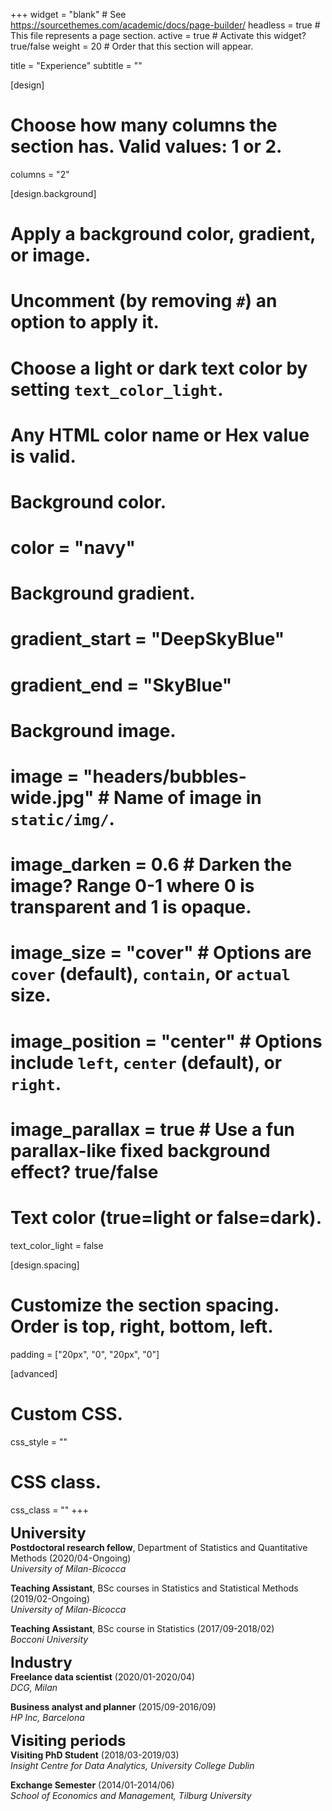 +++
  widget = "blank"  # See https://sourcethemes.com/academic/docs/page-builder/
  headless = true  # This file represents a page section.
  active = true  # Activate this widget? true/false
  weight = 20  # Order that this section will appear.
  
  title = "Experience"
  subtitle = ""
  
  [design]
  # Choose how many columns the section has. Valid values: 1 or 2.
  columns = "2"
  
  [design.background]
  # Apply a background color, gradient, or image.
  #   Uncomment (by removing `#`) an option to apply it.
  #   Choose a light or dark text color by setting `text_color_light`.
  #   Any HTML color name or Hex value is valid.
  
  # Background color.
  # color = "navy"
  
  # Background gradient.
  # gradient_start = "DeepSkyBlue"
  # gradient_end = "SkyBlue"
  
  # Background image.
  # image = "headers/bubbles-wide.jpg"  # Name of image in `static/img/`.
  # image_darken = 0.6  # Darken the image? Range 0-1 where 0 is transparent and 1 is opaque.
  # image_size = "cover"  #  Options are `cover` (default), `contain`, or `actual` size.
  # image_position = "center"  # Options include `left`, `center` (default), or `right`.
  # image_parallax = true  # Use a fun parallax-like fixed background effect? true/false
  
  # Text color (true=light or false=dark).
  text_color_light = false
  
  [design.spacing]
  # Customize the section spacing. Order is top, right, bottom, left.
  padding = ["20px", "0", "20px", "0"]
  
  [advanced]
  # Custom CSS.
  css_style = ""
  
  # CSS class.
  css_class = ""
+++

<font size="5"> <b> University </b> </font>    
**Postdoctoral research fellow**, Department of Statistics and Quantitative Methods (2020/04-Ongoing)   
*University of Milan-Bicocca*  

**Teaching Assistant**, BSc courses in Statistics and Statistical Methods (2019/02-Ongoing)   
*University of Milan-Bicocca*  

**Teaching Assistant**, BSc course in Statistics (2017/09-2018/02)   
*Bocconi University*   

<font size="5">  <b> Industry </b> </font>  
**Freelance data scientist** (2020/01-2020/04)   
*DCG, Milan*   

**Business analyst and planner** (2015/09-2016/09)   
*HP Inc, Barcelona*   

<font size="5">  <b> Visiting periods </b> </font>   
**Visiting PhD Student** (2018/03-2019/03)   
*Insight Centre for Data Analytics, University College Dublin*

**Exchange Semester**  (2014/01-2014/06)   
*School of Economics and Management, Tilburg University*